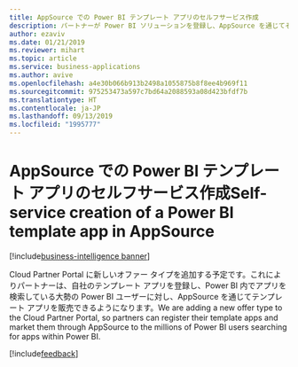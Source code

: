 ```yaml
---
title: AppSource での Power BI テンプレート アプリのセルフサービス作成
description: パートナーが Power BI ソリューションを登録し、AppSource を通じてそれらを販売できるよう、Cloud Partner Portal に新しいオファー タイプを追加する予定です。
author: ezaviv
ms.date: 01/21/2019
ms.reviewer: mihart
ms.topic: article
ms.service: business-applications
ms.author: avive
ms.openlocfilehash: a4e30b066b913b2498a1055875b8f8ee4b969f11
ms.sourcegitcommit: 975253473a597c7bd64a2088593a08d423bfdf7b
ms.translationtype: HT
ms.contentlocale: ja-JP
ms.lasthandoff: 09/13/2019
ms.locfileid: "1995777"
---
```

# <a name="self-service-creation-of-a-power-bi-template-app-in-appsource"></a><span data-ttu-id="cc31e-103">AppSource での Power BI テンプレート アプリのセルフサービス作成</span><span class="sxs-lookup"><span data-stu-id="cc31e-103">Self-service creation of a Power BI template app in AppSource</span></span>

[!include[business-intelligence banner](../../includes/business-intelligence.md)]

<span data-ttu-id="cc31e-104">Cloud Partner Portal に新しいオファー タイプを追加する予定です。これによりパートナーは、自社のテンプレート アプリを登録し、Power BI 内でアプリを検索している大勢の Power BI ユーザーに対し、AppSource を通じてテンプレート アプリを販売できるようになります。</span><span class="sxs-lookup"><span data-stu-id="cc31e-104">We are adding a new offer type to the Cloud Partner Portal, so partners can register their template apps and market them through AppSource to the millions of Power BI users searching for apps within Power BI.</span></span>

[!include[feedback](../includes/service-feedback.md)]
